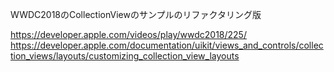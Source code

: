 WWDC2018のCollectionViewのサンプルのリファクタリング版

https://developer.apple.com/videos/play/wwdc2018/225/ 
https://developer.apple.com/documentation/uikit/views_and_controls/collection_views/layouts/customizing_collection_view_layouts